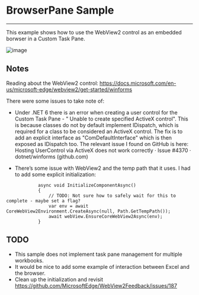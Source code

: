 # BrowserPane Sample
------------------

This example shows how to use the WebView2 control as an embedded borwser in a Custom Task Pane.

![image](https://user-images.githubusercontent.com/414659/153727880-9f359a47-d78c-4ec6-b152-2ccf81e55dc8.png)

## Notes

Reading about the WebView2 control: 
https://docs.microsoft.com/en-us/microsoft-edge/webview2/get-started/winforms

There were some issues to take note of:

* Under .NET 6 there is an error when creating a user control for the Custom Task Pane - " Unable to create specified ActiveX control".
This is because classes do not by default implement IDispatch, which is required for a class to be considered an ActiveX control.
The fix is to add an explicit interface as "ComDefaultInterface" which is then exposed as IDispatch too.
The relevant issue I found on GitHub is here: Hosting UserControl via ActiveX does not work correctly · Issue #4370 · dotnet/winforms (github.com)

* There’s some issue with WebView2 and the temp path that it uses.
I had to add some explicit initialization:

```
	        async void InitializeComponentAsync()
	        {
	            // TODO: Not sure how to safely wait for this to complete - maybe set a flag?
	            var env = await CoreWebView2Environment.CreateAsync(null, Path.GetTempPath());
	            await webView.EnsureCoreWebView2Async(env);
	        }
```

## TODO

* This sample does not implement task pane management for multiple workbooks.
* It would be nice to add some example of interaction between Excel and the browser.
* Clean up the initialization and revisit https://github.com/MicrosoftEdge/WebView2Feedback/issues/187
